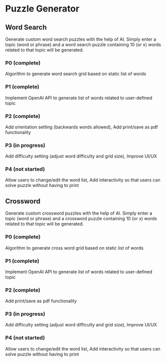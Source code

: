 # Puzzle Generator

## Word Search
Generate custom word search puzzles with the help of AI. Simply enter a topic (word or phrase) and a word search puzzle containing 10 (or x) words related to that topic will be generated.

### P0 (complete)
Algorithm to generate word search grid based on static list of words

### P1 (complete)
Implement OpenAI API to generate list of words related to user-defined topic

### P2 (complete)
Add orientation setting (backwards words allowed),
Add print/save as pdf functionality

### P3 (in progress)
Add difficulty setting (adjust word difficulty and grid size),
Improve UI/UX

### P4 (not started)
Allow users to change/edit the word list, 
Add interactivity so that users can solve puzzle without having to print

## Crossword
Generate custom crossword puzzles with the help of AI. Simply enter a topic (word or phrase) and a crossword puzzle containing 10 (or x) words related to that topic will be generated.

### P0 (complete)
Algorithm to generate cross word grid based on static list of words

### P1 (complete)
Implement OpenAI API to generate list of words related to user-defined topic

### P2 (complete)
Add print/save as pdf functionality

### P3 (in progress)
Add difficulty setting (adjust word difficulty and grid size),
Improve UI/UX

### P4 (not started)
Allow users to change/edit the word list, 
Add interactivity so that users can solve puzzle without having to print
